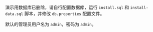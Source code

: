 演示用数据库已删除，请自行配置数据库，运行 `install.sql` 和 `install-data.sql` 脚本，并修改 `db.properties` 配置文件。

默认的管理员用户名为 `admin`，密码为 `admin`。